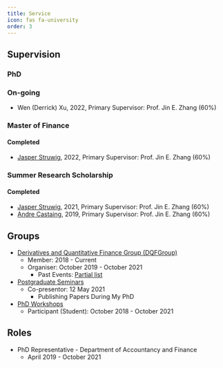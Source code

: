 ```yaml
---
title: Service
icon: fas fa-university
order: 3
---
```

## Supervision
### PhD
### On-going
- Wen (Derrick) Xu, 2022, Primary Supervisor: Prof. Jin E. Zhang (60%)

### Master of Finance
#### Completed
- [Jasper Struwig](https://www.linkedin.com/in/jasper-struwig-9b86a016a/), 2022, Primary Supervisor: Prof. Jin E. Zhang (60%)

### Summer Research Scholarship
#### Completed
- [Jasper Struwig](https://www.linkedin.com/in/jasper-struwig-9b86a016a/), 2021, Primary Supervisor: Prof. Jin E. Zhang (60%)
- [Andre Castaing](https://www.linkedin.com/in/andre-castaing-840a8315a/), 2019, Primary Supervisor: Prof. Jin E. Zhang (60%)

## Groups
- [Derivatives and Quantitative Finance Group (DQFGroup)](https://blogs.otago.ac.nz/dqfg/)
  - Member: 2018 - Current
  - Organiser: October 2019 - October 2021
    - Past Events: [Partial list](https://pbeama.github.io/dqfg/)
- [Postgraduate Seminars](https://sites.google.com/view/uoseminar)
  - Co-presentor: 12 May 2021
    - Publishing Papers During My PhD
- [PhD Workshops](https://sites.google.com/view/uoworkshop)
  - Participant (Student): October 2018 - October 2021

## Roles
- PhD Representative - Department of Accountancy and Finance
  - April 2019 - October 2021
